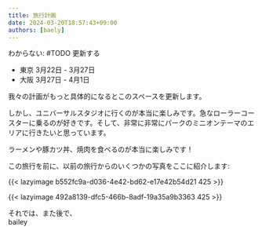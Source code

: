 ```yaml
---
title: 旅行計画
date: 2024-03-20T18:57:43+09:00
authors: [baely]
---
```

わからない: #TODO 更新する

- 東京 3月22日 - 3月27日
- 大阪 3月27日 - 4月1日

我々の計画がもっと具体的になるとこのスペースを更新します。

しかし、ユニバーサルスタジオに行くのが本当に楽しみです。急なローラーコースターに乗るのが好きです。そして、非常に非常にパークのミニオンテーマのエリアに行きたいと思っています。

ラーメンや豚カツ丼、焼肉を食べるのが本当に楽しみです！

この旅行を前に、以前の旅行からのいくつかの写真をここに紹介します:

{{< lazyimage b552fc9a-d036-4e42-bd62-e17e42b54d21 425 >}}

{{< lazyimage 492a8139-dfc5-466b-8adf-19a35a9b3363 425 >}}

それでは、また後で、  
bailey